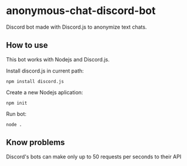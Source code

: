 # anonymous-chat-discord-bot
Discord bot made with Discord.js to anonymize text chats.

## How to use
This bot works with Nodejs and Discord.js.

Install discord.js in current path:
```
npm install discord.js
```
Create a new Nodejs aplication:
```
npm init
```
Run bot:
```
node .
```

## Know problems
Discord's bots can make only up to 50 requests per seconds to their API